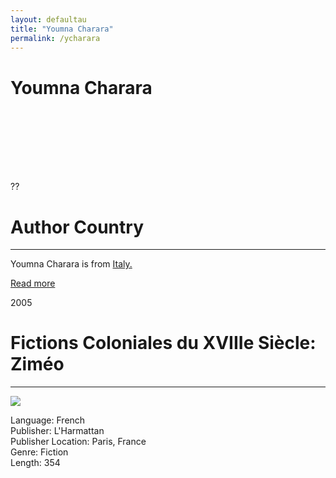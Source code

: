 ```yaml
---
layout: defaultau
title: "Youmna Charara"
permalink: /ycharara
---
```

<!-- partial:index.partial.html -->
<div class="content">
    <h1>Youmna Charara</h1>
    <div class="quote">
        <div><img src="" class="logo"></div>
    </div>
    <div class="timeline">
        <div style="padding-bottom:100px;"></div>
        <div class="block">
            <div class="date right"><p class="right">??</p></div>
            <div class="dot"></div>
            <div class="left first">
            <div class="author_country">
                <h1>Author Country</h1><hr>
        <div class="aclocation">    <p>Youmna Charara is from <a href="http://localhost:4000/20"> Italy.</a></p></div>
                <div class="acreadmore"><a href="#" target="_blank">Read more</a></div>
            </div>
            </div>
        </div>
        <div class="block">
            <div class="date left"><p class="left">2005</p></div>
            <div class="dot"></div>
            <div class="right">
                <h1>Fictions Coloniales du XVIIIe Siècle: Ziméo</h1><hr>
                <p><img src="https://images-na.ssl-images-amazon.com/images/I/31%2BuAbKEnJL._SY291_BO1,204,203,200_QL40_ML2_.jpg"></p>
                <p>
                Language: French<br>
                Publisher: L'Harmattan<br>
                Publisher Location: Paris, France<br>
                Genre: Fiction<br>
                Length: 354<br>
                </p>
            </div>
        </div>


</div>
<!-- partial -->
  <script src='https://cdnjs.cloudflare.com/ajax/libs/jquery/3.1.1/jquery.min.js'></script><script  src="assets/js/authorscript.js"></script>
